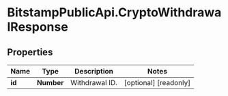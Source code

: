 # BitstampPublicApi.CryptoWithdrawalResponse

## Properties

Name | Type | Description | Notes
------------ | ------------- | ------------- | -------------
**id** | **Number** | Withdrawal ID. | [optional] [readonly] 


